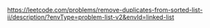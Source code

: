 https://leetcode.com/problems/remove-duplicates-from-sorted-list-ii/description/?envType=problem-list-v2&envId=linked-list